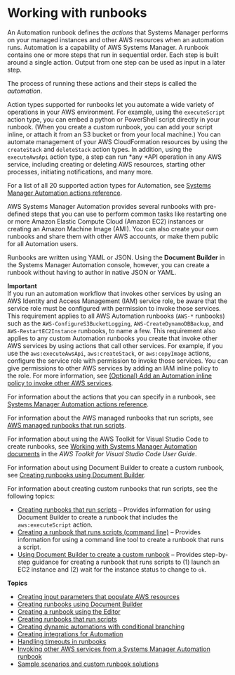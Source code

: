 # Working with runbooks<a name="automation-documents"></a>

An Automation runbook defines the *actions* that Systems Manager performs on your managed instances and other AWS resources when an automation runs\. Automation is a capability of AWS Systems Manager\. A runbook contains one or more steps that run in sequential order\. Each step is built around a single action\. Output from one step can be used as input in a later step\. 

The process of running these actions and their steps is called the *automation*\.

Action types supported for runbooks let you automate a wide variety of operations in your AWS environment\. For example, using the `executeScript` action type, you can embed a python or PowerShell script directly in your runbook\. \(When you create a custom runbook, you can add your script inline, or attach it from an S3 bucket or from your local machine\.\) You can automate management of your AWS CloudFormation resources by using the `createStack` and `deleteStack` action types\. In addition, using the `executeAwsApi` action type, a step can run *any *API operation in any AWS service, including creating or deleting AWS resources, starting other processes, initiating notifications, and many more\. 

For a list of all 20 supported action types for Automation, see [Systems Manager Automation actions reference](automation-actions.md)\.

AWS Systems Manager Automation provides several runbooks with pre\-defined steps that you can use to perform common tasks like restarting one or more Amazon Elastic Compute Cloud \(Amazon EC2\) instances or creating an Amazon Machine Image \(AMI\)\. You can also create your own runbooks and share them with other AWS accounts, or make them public for all Automation users\.

Runbooks are written using YAML or JSON\. Using the **Document Builder** in the Systems Manager Automation console, however, you can create a runbook without having to author in native JSON or YAML\.

**Important**  
If you run an automation workflow that invokes other services by using an AWS Identity and Access Management \(IAM\) service role, be aware that the service role must be configured with permission to invoke those services\. This requirement applies to all AWS Automation runbooks \(`AWS-*` runbooks\) such as the `AWS-ConfigureS3BucketLogging`, `AWS-CreateDynamoDBBackup`, and `AWS-RestartEC2Instance` runbooks, to name a few\. This requirement also applies to any custom Automation runbooks you create that invoke other AWS services by using actions that call other services\. For example, if you use the `aws:executeAwsApi`, `aws:createStack`, or `aws:copyImage` actions, configure the service role with permission to invoke those services\. You can give permissions to other AWS services by adding an IAM inline policy to the role\. For more information, see [\(Optional\) Add an Automation inline policy to invoke other AWS services](automation-setup-iam.md#add-inline-policy)\.

For information about the actions that you can specify in a runbook, see [Systems Manager Automation actions reference](automation-actions.md)\.

For information about the AWS managed runbooks that run scripts, see [AWS managed runbooks that run scripts](runbook-scripts.md)\.

For information about using the AWS Toolkit for Visual Studio Code to create runbooks, see [Working with Systems Manager Automation documents](https://docs.aws.amazon.com/toolkit-for-vscode/latest/userguide/systems-manager-automation-docs.html) in the *AWS Toolkit for Visual Studio Code User Guide*\.

For information about using Document Builder to create a custom runbook, see [Creating runbooks using Document Builder](automation-document-builder.md)\. 

For information about creating custom runbooks that run scripts, see the following topics:
+ [Creating runbooks that run scripts](automation-document-script.md) – Provides information for using Document Builder to create a runbook that includes the `aws:executeScript` action\.
+ [Creating a runbook that runs scripts \(command line\)](automation-document-script-commandline.md) – Provides information for using a command line tool to create a runbook that runs a script\.
+ [Using Document Builder to create a custom runbook](automation-walk-document-builder.md) – Provides step\-by\-step guidance for creating a runbook that runs scripts to \(1\) launch an EC2 instance and \(2\) wait for the instance status to change to `ok`\.

**Topics**
+ [Creating input parameters that populate AWS resources](populating-input-parameters.md)
+ [Creating runbooks using Document Builder](automation-document-builder.md)
+ [Creating a runbook using the Editor](automation-document-editor.md)
+ [Creating runbooks that run scripts](automation-document-script.md)
+ [Creating dynamic automations with conditional branching](automation-branchdocs.md)
+ [Creating integrations for Automation](creating-integrations.md)
+ [Handling timeouts in runbooks](automation-handling-timeouts.md)
+ [Invoking other AWS services from a Systems Manager Automation runbook](automation-aws-apis-calling.md)
+ [Sample scenarios and custom runbook solutions](automation-document-samples.md)